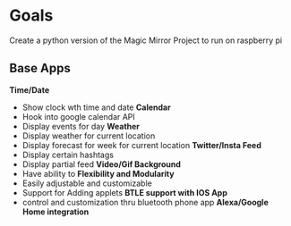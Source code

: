 # Goals
Create a python version of the Magic Mirror Project to run on raspberry pi

## Base Apps 
**Time/Date**
 - Show clock wth time and date
**Calendar**
 - Hook into google calendar API
 - Display events for day
**Weather**
 - Display weather for current location
 - Display forecast for week for current location
**Twitter/Insta Feed**
- Display certain hashtags
- Display partial feed
**Video/Gif Background**
 - Have ability to 
**Flexibility and Modularity**
 - Easily adjustable and customizable
 - Support for Adding applets
**BTLE support with IOS App**
 - control and customization thru bluetooth phone app
**Alexa/Google Home integration**
